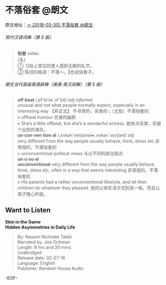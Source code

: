 # 不落俗套 @朗文  
  原文地址：[☞ [2018-03-30] 不落俗套 @朗文 ](http://mp.weixin.qq.com/s/qM-eRtEDVCRs0M33wgKvMg)  

###### 现代汉语词典（第 5 版）  
>**俗套** sútào 　  
{名}  
① 习俗上常见的使人感到无聊的礼节。  
② 陈旧的格调：不落～。‖也说俗套子。  
  
###### 朗文当代高级英语辞典（英英·英汉双解）（第 5 版）  
>**off‧beat**  /‚ɒf'biːt◂ ͵ɔfˋbit/  *adj informal*  
unusual and not what people normally expect, especially in an interesting way 【非正式】 不寻常的，另类的；〔尤指〕不落俗套的  
» offbeat humour 另类的幽默  
» She’s a little offbeat, but she’s a wonderful actress. 她有点另类，却是个出色的演员。  
**un‧con‧ven‧tion‧al**  /‚ʌnkən'venʃənəl◂ ͵ʌnkən­ˋvɛnʃənḷ/  *adj*  
very different from the way people usually behave, think, dress etc 非常规的，不落俗套的  
» unconventional political views 与众不同的政治观点  
**un‧u‧su‧al**  
**unconventional** very different from the way people usually behave, think, dress etc, often in a way that seems interesting 非常规的，不落俗套的  
» His parents had a rather unconventional lifestyle, and let their children do whatever they pleased. 他的父母生活方式别具一格，而且让孩子随心所欲。  
  
  
## Want to Listen  
**Skin in the Game  
Hidden Asymmetries in Daily Life**  
>By: Nassim Nicholas Taleb  
Narrated by: Joe Ochman  
Length: 8 hrs and 20 mins  
Unabridged  
Release date: 02-27-18  
Language: English  
Publisher: Random House Audio  
  
  
-EOF-  
